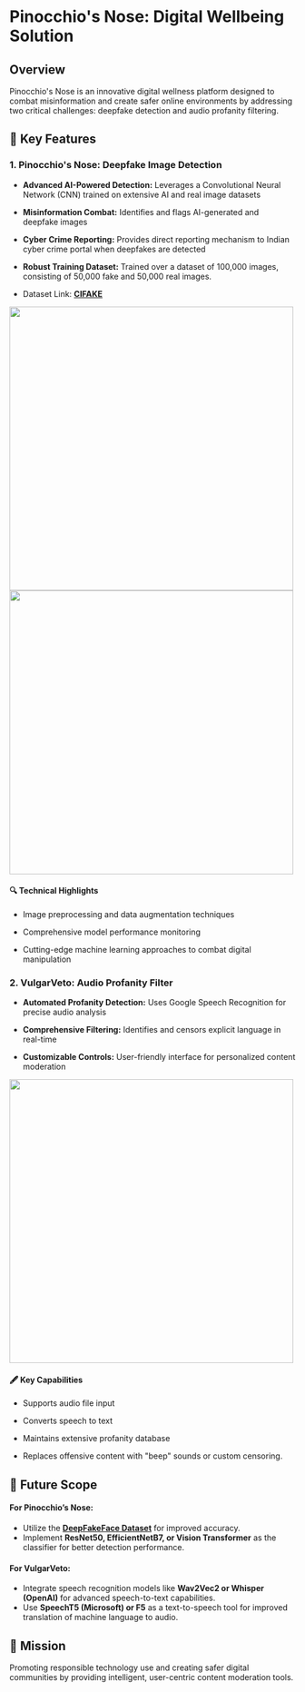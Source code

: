 # Pinocchio's Nose: Digital Wellbeing Solution
## Overview
Pinocchio's Nose is an innovative digital wellness platform designed to combat misinformation and create safer online environments by addressing two critical challenges: deepfake detection and audio profanity filtering.
## 🚀 Key Features
### 1. Pinocchio's Nose: Deepfake Image Detection

- **Advanced AI-Powered Detection:** Leverages a Convolutional Neural Network (CNN) trained on extensive AI and real image datasets

- **Misinformation Combat:** Identifies and flags AI-generated and deepfake images

- **Cyber Crime Reporting:** Provides direct reporting mechanism to Indian cyber crime portal when deepfakes are detected

- **Robust Training Dataset:** Trained over a dataset of 100,000 images, consisting of 50,000 fake and 50,000 real images. 

- Dataset Link: [**CIFAKE**](https://www.kaggle.com/datasets/birdy654/cifake-real-and-ai-generated-synthetic-images)


<p>
  <img src="https://github.com/Visheshh21/Pinocchio-s-Nose/blob/main/misc/pinocchio's_nose_md1.png" width="500">
  <img src="https://github.com/Visheshh21/Pinocchio-s-Nose/blob/main/misc/pinocchio's_nose_md2.png" width="500">
</p>


#### 🔍 **Technical Highlights**

- Image preprocessing and data augmentation techniques

- Comprehensive model performance monitoring

- Cutting-edge machine learning approaches to combat digital manipulation

### 2. VulgarVeto: Audio Profanity Filter

- **Automated Profanity Detection:** Uses Google Speech Recognition for precise audio analysis

- **Comprehensive Filtering:** Identifies and censors explicit language in real-time

- **Customizable Controls:** User-friendly interface for personalized content moderation
<img src="https://github.com/Visheshh21/Pinocchio-s-Nose/blob/main/misc/image%20(1).png" width="500">

#### 🖋️ **Key Capabilities**

- Supports audio file input

- Converts speech to text

- Maintains extensive profanity database

- Replaces offensive content with "beep" sounds or custom censoring.

## 🔮 Future Scope

#### **For Pinocchio’s Nose:**
- Utilize the [**DeepFakeFace Dataset**](https://huggingface.co/datasets/OpenRL/DeepFakeFace) for improved accuracy.
- Implement **ResNet50, EfficientNetB7, or Vision Transformer** as the classifier for better detection performance.
#### **For VulgarVeto:**
- Integrate speech recognition models like **Wav2Vec2 or Whisper (OpenAI)** for advanced speech-to-text capabilities.
- Use **SpeechT5 (Microsoft) or F5** as a text-to-speech tool for improved translation of machine language to audio.

## 🎯 Mission
Promoting responsible technology use and creating safer digital communities by providing intelligent, user-centric content moderation tools.
